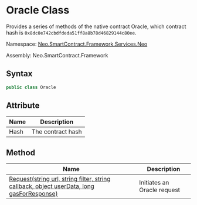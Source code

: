 # Oracle Class

Provides a series of methods of the native contract Oracle, which contract hash is `0x8dc0e742cbdfdeda51ff8a8b78d46829144c80ee`.

Namespace: [Neo.SmartContract.Framework.Services.Neo](../neo.md)

Assembly: Neo.SmartContract.Framework

## Syntax

```c#
public class Oracle
```

## Attribute

| Name | Description       |
| ---- | ----------------- |
| Hash | The contract hash |

## Method

| Name                                                         | Description                 |
| ------------------------------------------------------------ | --------------------------- |
| [Request(string url, string filter, string callback, object userData, long gasForResponse)](Oracle/Request.md) | Initiates an Oracle request |